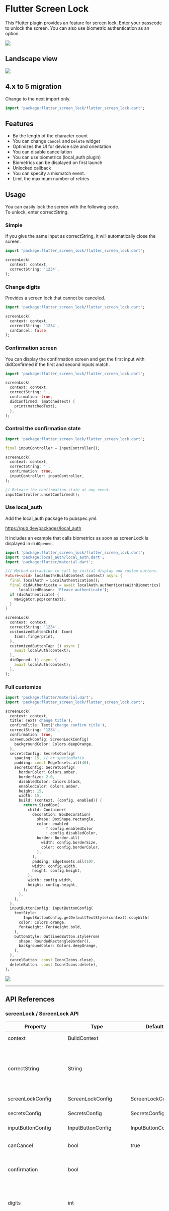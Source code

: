 # Flutter Screen Lock

This Flutter plugin provides an feature for screen lock.
Enter your passcode to unlock the screen.
You can also use biometric authentication as an option.

<img src="https://raw.githubusercontent.com/naoki0719/flutter_screen_lock/master/resources/flutter_screen_lock_v3.gif" />

## Landscape view

<img src="https://raw.githubusercontent.com/naoki0719/flutter_screen_lock/master/resources/landscape.png" />

## 4.x to 5 migration

Change to the next import only.

```dart
import 'package:flutter_screen_lock/flutter_screen_lock.dart';
```

## Features

- By the length of the character count
- You can change `Cancel` and `Delete` widget
- Optimizes the UI for device size and orientation
- You can disable cancellation
- You can use biometrics (local_auth plugin)
- Biometrics can be displayed on first launch
- Unlocked callback
- You can specify a mismatch event.
- Limit the maximum number of retries

## Usage

You can easily lock the screen with the following code.  
To unlock, enter correctString.

### Simple

If you give the same input as correctString, it will automatically close the screen.

```dart
import 'package:flutter_screen_lock/flutter_screen_lock.dart';

screenLock(
  context: context,
  correctString: '1234',
);
```

### Change digits

Provides a screen lock that cannot be canceled.

```dart
import 'package:flutter_screen_lock/flutter_screen_lock.dart';

screenLock(
  context: context,
  correctString: '1234',
  canCancel: false,
);
```

### Confirmation screen

You can display the confirmation screen and get the first input with didConfirmed if the first and second inputs match.

```dart
import 'package:flutter_screen_lock/flutter_screen_lock.dart';

screenLock(
  context: context,
  correctString: '',
  confirmation: true,
  didConfirmed: (matchedText) {
    print(matchedText);
  },
);
```

### Control the confirmation state

```dart
import 'package:flutter_screen_lock/flutter_screen_lock.dart';

final inputController = InputController();

screenLock(
  context: context,
  correctString: '',
  confirmation: true,
  inputController: inputController,
);

// Release the confirmation state at any event.
inputController.unsetConfirmed();
```

### Use local_auth

Add the local_auth package to pubspec.yml.

https://pub.dev/packages/local_auth

It includes an example that calls biometrics as soon as screenLock is displayed in `didOpened`.

```dart
import 'package:flutter_screen_lock/flutter_screen_lock.dart';
import 'package:local_auth/local_auth.dart';
import 'package:flutter/material.dart';

/// Method extraction to call by initial display and custom buttons.
Future<void> localAuth(BuildContext context) async {
  final localAuth = LocalAuthentication();
  final didAuthenticate = await localAuth.authenticateWithBiometrics(
      localizedReason: 'Please authenticate');
  if (didAuthenticate) {
    Navigator.pop(context);
  }
}

screenLock(
  context: context,
  correctString: '1234',
  customizedButtonChild: Icon(
    Icons.fingerprint,
  ),
  customizedButtonTap: () async {
    await localAuth(context);
  },
  didOpened: () async {
    await localAuth(context);
  },
);
```

### Full customize

```dart
import 'package:flutter/material.dart';
import 'package:flutter_screen_lock/flutter_screen_lock.dart';

screenLock(
  context: context,
  title: Text('change title'),
  confirmTitle: Text('change confirm title'),
  correctString: '1234',
  confirmation: true,
  screenLockConfig: ScreenLockConfig(
    backgroundColor: Colors.deepOrange,
  ),
  secretsConfig: SecretsConfig(
    spacing: 15, // or spacingRatio
    padding: const EdgeInsets.all(40),
    secretConfig: SecretConfig(
      borderColor: Colors.amber,
      borderSize: 2.0,
      disabledColor: Colors.black,
      enabledColor: Colors.amber,
      height: 15,
      width: 15,
      build: (context, {config, enabled}) {
        return SizedBox(
          child: Container(
            decoration: BoxDecoration(
              shape: BoxShape.rectangle,
              color: enabled
                  ? config.enabledColor
                  : config.disabledColor,
              border: Border.all(
                width: config.borderSize,
                color: config.borderColor,
              ),
            ),
            padding: EdgeInsets.all(10),
            width: config.width,
            height: config.height,
          ),
          width: config.width,
          height: config.height,
        );
      },
    ),
  ),
  inputButtonConfig: InputButtonConfig(
    textStyle:
        InputButtonConfig.getDefaultTextStyle(context).copyWith(
      color: Colors.orange,
      fontWeight: FontWeight.bold,
    ),
    buttonStyle: OutlinedButton.styleFrom(
      shape: RoundedRectangleBorder(),
      backgroundColor: Colors.deepOrange,
    ),
  ),
  cancelButton: const Icon(Icons.close),
  deleteButton: const Icon(Icons.delete),
);
```

<img src="https://raw.githubusercontent.com/naoki0719/flutter_screen_lock/master/resources/customize_styles_v3.png" />

---

## API References

### screenLock / ScreenLock API

| Property              | Type                                                       | Default                                              | Description                                                                                                                       |
| --------------------- | ---------------------------------------------------------- | ---------------------------------------------------- | --------------------------------------------------------------------------------------------------------------------------------- |
| context               | BuildContext                                               |                                                      | (Required) [screenLock] only                                                                                                      |
| correctString         | String                                                     |                                                      | (Required) Input correct String <br> If [confirmation] is `true`, it will be ignored, so set it to any string or empty.           |
| screenLockConfig      | ScreenLockConfig                                           | ScreenLockConfig()                                   | Refer to the API of [ScreenLockConfig](#screenlockconfig-api)                                                                     |
| secretsConfig         | SecretsConfig                                              | SecretsConfig()                                      | Refer to the API of [SecretsConfig](#secretsconfig-api)                                                                           |
| inputButtonConfig     | InputButtonConfig                                          | InputButtonConfig()                                  | Refer to the API of [InputButtonConfig](#inputbuttonconfig-api)                                                                   |
| canCancel             | bool                                                       | true                                                 | `true` is show cancel button. (Default: `true`)                                                                                   |
| confirmation          | bool                                                       |                                                      | Make sure the first and second inputs are the same.                                                                               |
| digits                | int                                                        |                                                      | Set the maximum number of characters to enter when [confirmation] is `true`.                                                      |
| maxRetries            | int                                                        | 0                                                    | `0` is unlimited. <br>For example, if it is set to 1, didMaxRetries will be called on the first failure.                          |
| retryDelay            | Duration                                                   | 0                                                    | Delay until we can retry. Duration.zero is no delay.                                                                              |
| delayChild            | Widget                                                     |                                                      | Specify the widget during input invalidation by retry delay.                                                                      |
| didUnlocked           | void Function()                                            |                                                      | Called if the value matches the correctString.                                                                                    |
| didError              | void Function(int retries)                                 |                                                      | Called if the value does not match the correctString.                                                                             |
| didMaxRetries         | void Function(int retries)                                 |                                                      | Events that have reached the maximum number of attempts.                                                                          |
| didOpened             | void Function()                                            |                                                      | For example, when you want to perform biometric authentication. [screenLock] only                                                 |
| didConfirmed          | void Function(String matchedText)                          |                                                      | Called when the first and second inputs match during confirmation. <br>It is possible to receive the matched text as an argument. |
| customizedButtonTap   | Future\<void\> Function()                                  |                                                      | Tapped for left side lower button.                                                                                                |
| customizedButtonChild | Widget                                                     |                                                      | Child for bottom left side button.                                                                                                |
| footer                | Widget                                                     |                                                      | Add a Widget to the footer.                                                                                                       |
| cancelButton          | Widget                                                     |                                                      | Change the child widget for the cancel button.                                                                                    |
| deleteButton          | Widget                                                     |                                                      | Change the child widget for the delete button.                                                                                    |
| title                 | Widget                                                     | HeadingTitle(text: 'Please enter passcode.')         | Change the title widget.                                                                                                          |
| confirmTitle          | Widget                                                     | HeadingTitle(text: 'Please enter confirm passcode.') | Change the confirm title widget.                                                                                                  |
| inputController       | InputController                                            |                                                      | Control the confirmation state change on the outside.                                                                             |
| withBlur              | bool                                                       |                                                      | Blur the background                                                                                                               |
| secretsBuilder        | Function(SecretsConfig, int, Stream<String>, Stream<bool>) |                                                      | Function to create a secrete with its own animation                                                                               |

### ScreenLockConfig API

| Property        | Type      | Default                           | Description                                                                      |
| --------------- | --------- | --------------------------------- | -------------------------------------------------------------------------------- |
| backgroundColor | Color     |                                   | Specifies the background color of the screen. By default, themeData will be set. |
| themeData       | ThemeData | ScreenLockConfig.defaultThemeData |                                                                                  |

### SecretsConfig API

| Property     | Type               | Default                              | Description                                                                                                     |
| ------------ | ------------------ | ------------------------------------ | --------------------------------------------------------------------------------------------------------------- |
| spacing      | double             |                                      | Absolute space between secret widgets. <br> If specified together with spacingRatio, this will take precedence. |
| spacingRatio | double             | 0.05                                 | Space ratio between secret widgets.                                                                             |
| padding      | EdgeInsetsGeometry | EdgeInsets.only(top: 20, bottom: 50) | padding of Secrets Widget.                                                                                      |
| secretConfig | SecretConfig       | SecretConfig()                       | Refer to the API of [SecretConfig](#secretconfig-api)                                                           |

### SecretConfig API

| Property      | Type   | Default           | Description                      |
| ------------- | ------ | ----------------- | -------------------------------- |
| width         | double | 16                | Widget width.                    |
| height        | double | 16                | Widget height.                   |
| borderSize    | double | 1.0               | border size.                     |
| borderColor   | Color  | Color(0xFFFFFFFF) | border color.                    |
| enabledColor  | Color  | Color(0xFFFFFFFF) | Fill color when input is active. |
| disabledColor | Color  | Color(0xFFFFFFFF) | Fill color for unentered.        |

### InputButtonConfig API

| Property           | Type           | Default                                     | Description                                                                       |
| ------------------ | -------------- | ------------------------------------------- | --------------------------------------------------------------------------------- |
| height             | double         |                                             | Button height.                                                                    |
| width              | double         |                                             | Button width.                                                                     |
| autoSize           | bool           | true                                        | Automatically adjust the size of the square to fit the orientation of the device. |
| inputStrings       | List\<String\> | `['0','1','2','3','4','5','6','7','8','9']` | A string to be matched against correctString.                                     |
| displayStrings     | List\<String\> | `['0','1','2','3','4','5','6','7','8','9']` | The string to be displayed on the screen.                                         |
| style              | ButtonStyle    |                                             | It is recommended that you use [OutlinedButton.styleFrom()] to change it.         |
| textStyle          | TextStyle      |                                             | Changes the text style of the button.                                             |
| clearOnLongPressed | bool           | false                                       | Clear input chars on long pressed.                                                |

## Apps I use

TimeKey

[iOS](https://apps.apple.com/us/app/timekey-authenticator/id1506129753)

[Android](https://play.google.com/store/apps/details?id=net.incrementleaf.TimeKey)

## Back me up!

<a href="https://www.buymeacoffee.com/noa.nao" target="_blank"><img src="https://cdn.buymeacoffee.com/buttons/v2/default-yellow.png" alt="Buy Me A Coffee" width="30%" ></a>
